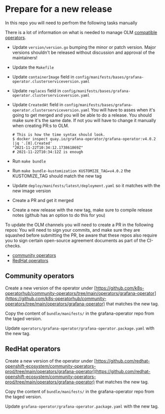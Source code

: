 # Prepare for a new release

In this repo you will need to perfrom the following tasks manually

There is a lot of information on what is needed to manage OLM [compatible operators](https://redhat-connect.gitbook.io/certified-operator-guide/ocp-deployment/operator-metadata/creating-the-csv).

- Update `version/version.go` bumping the minor or patch version. Major versions shouldn't be released without discussion and approval of the maintainers!
- Update the `Makefile`
- Update `containerImage` field in `config/manifests/bases/grafana-operator.clusterserviceversion.yaml`
- Update `replaces` field in `config/manifests/bases/grafana-operator.clusterserviceversion.yaml`
- Update `CreatedAt` field in `config/manifests/bases/grafana-operator.clusterserviceversion.yaml`
  You will have to asses when it's going to get merged and you will be able to do a release.
  You should make sure it's the same date. If not you will have to change it
  manually when creating PR:s to OLM.

      # This is how the time syntax should look.
      $ docker inspect quay.io/grafana-operator/grafana-operator:v4.0.2 |jq '.[0].Created'
      "2021-11-22T10:34:12.173861869Z"
      # 2021-11-22T10:34:12Z is enough
- Run `make bundle`
- Run `make bundle-kustomization KUSTOMIZE_TAG=v4.0.2` the KUSTOMIZE_TAG should match the new tag
- Update `deploy/manifests/latest/deployment.yaml` so it matches with the new image version
- Create a PR and get it merged
- Create a new release with the new tag, make sure to compile release notes (github has an option to do this for you)

To update the OLM channels you will need to create a PR in the following repos:
You will need to sign your commits, and make sure they are squashed before submitting the PR, be aware that these repos also require you to sign certain open-source agreement documents as part of the CI-checks.

- [community operators](https://github.com/k8s-operatorhub/community-operators)
- [RedHat operators](https://github.com/redhat-openshift-ecosystem/community-operators-prod/tree/main/operators)

## Community operators

Create a new version of the operator under
[https://github.com/k8s-operatorhub/community-operators/tree/main/operators/grafana-operator](https://github.com/k8s-operatorhub/community-operators/tree/main/operators/grafana-operator)
that matches the new tag.

Copy the content of `bundle/manifests/` in the grafana-operator repo from the taged version.

Update `operators/grafana-operator/grafana-operator.package.yaml` with the new tag.

## RedHat operators

Create a new version of the operator under
[https://github.com/redhat-openshift-ecosystem/community-operators-prod/tree/main/operators/grafana-operator](https://github.com/redhat-openshift-ecosystem/community-operators-prod/tree/main/operators/grafana-operator)
that matches the new tag.

Copy the content of `bundle/manifests/` in the grafana-operator repo from the taged version.

Update `grafana-operator/grafana-operator.package.yaml` with the new tag.
